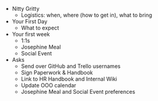 - Nitty Gritty
    - Logistics: when, where (how to get in), what to bring
- Your First Day
    - What to expect
- Your first week
    - 1:1s
    - Josephine Meal
    - Social Event
- Asks
    - Send over GitHub and Trello usernames
    - Sign Paperwork & Handbook
    - Link to HR Handbook and Internal Wiki
    - Update OOO calendar
    - Josephine Meal and Social Event preferences
